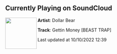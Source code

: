 ## Currently Playing on SoundCloud

[<img align="left" width="100" src="https://i1.sndcdn.com/artworks-fInTzmpByfUiP1xC-jUd9AQ-t500x500.png">](https://soundcloud.com/dollarbear/gettin-money)

**Artist**: Dollar Bear 

**Track**: Gettin Money [BEAST TRAP]

Last updated at 10/10/2022 12:39
